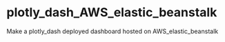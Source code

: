 # plotly_dash_AWS_elastic_beanstalk
Make a plotly_dash deployed dashboard hosted on AWS_elastic_beanstalk
